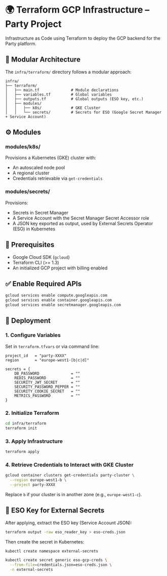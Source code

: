 # 🌍 Terraform GCP Infrastructure – Party Project

Infrastructure as Code using Terraform to deploy the GCP backend for the Party platform.

## 🧱 Modular Architecture

The `infra/terraform/` directory follows a modular approach:

```
infra/
├── terraform/
│   ├── main.tf              # Module declarations
│   ├── variables.tf         # Global variables
│   ├── outputs.tf           # Global outputs (ESO key, etc.)
│   ├── modules/
│   │   ├── k8s/             # GKE Cluster
│   │   └── secrets/         # Secrets for ESO (Google Secret Manager + Service Account)
```

## ⚙️ Modules

### modules/k8s/

Provisions a Kubernetes (GKE) cluster with:

- An autoscaled node pool
- A regional cluster
- Credentials retrievable via `get-credentials`

### modules/secrets/

Provisions:

- Secrets in Secret Manager
- A Service Account with the Secret Manager Secret Accessor role
- A JSON key exported as output, used by External Secrets Operator (ESO) in Kubernetes

## 🚧 Prerequisites

- Google Cloud SDK (`gcloud`)
- Terraform CLI (>= 1.3)
- An initialized GCP project with billing enabled

## ✅ Enable Required APIs

```bash
gcloud services enable compute.googleapis.com
gcloud services enable container.googleapis.com
gcloud services enable secretmanager.googleapis.com
```

## 🚀 Deployment

### 1. Configure Variables

Set in `terraform.tfvars` or via command line:

```hcl
project_id   = "party-XXXX"
region       = "europe-west1-[b|c|d]"

secrets = {
    DB_PASSWORD              = ""
    REDIS_PASSWORD           = ""
    SECURITY_JWT_SECRET      = ""
    SECURITY_PASSWORD_PEPPER = ""
    SECURITY_COOKIE_SECRET   = ""
    METRICS_PASSWORD         = ""
}
```

### 2. Initialize Terraform

```bash
cd infra/terraform
terraform init
```

### 3. Apply Infrastructure

```bash
terraform apply
```

### 4. Retrieve Credentials to Interact with GKE Cluster

```bash
gcloud container clusters get-credentials party-cluster \
  --region europe-west1-b \
  --project party-XXXX
```

Replace `b` if your cluster is in another zone (e.g., `europe-west1-c`).

## 🔐 ESO Key for External Secrets

After applying, extract the ESO key (Service Account JSON):

```bash
terraform output -raw eso_reader_key > eso-creds.json
```

Then create the secret in Kubernetes:

```bash
kubectl create namespace external-secrets

kubectl create secret generic eso-gcp-creds \
  --from-file=credentials.json=eso-creds.json \
  -n external-secrets
```